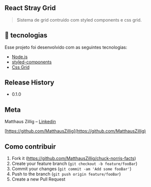 ## React Stray Grid
> Sistema de grid contruído com styled components e css grid.


## :rocket: tecnologias

Esse projeto foi desenvolvido com as seguintes tecnologias:

- [Node.js](https://nodejs.org/en/)
- [styled-components](https://styled-components.com/)
- [Css Grid](https://developer.mozilla.org/pt-BR/docs/Web/CSS/CSS_Grid_Layout/Basic_Concepts_of_Grid_Layout)


## Release History

* 0.1.0
 

## Meta

Matthaus Zillig – [Linkedin](https://www.linkedin.com/in/matthaus-zillig/)

[https://github.com/MatthausZillig](https://github.com/MatthausZillig)

## Como contribuir

1. Fork it (<https://github.com/MatthausZillig/chuck-norris-facts>)
2. Create your feature branch (`git checkout -b feature/fooBar`)
3. Commit your changes (`git commit -am 'Add some fooBar'`)
4. Push to the branch (`git push origin feature/fooBar`)
5. Create a new Pull Request


